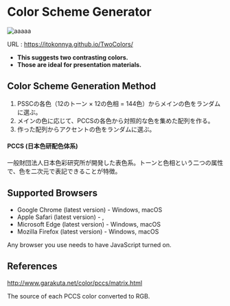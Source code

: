 # Color Scheme Generator

![aaaaa](https://user-images.githubusercontent.com/124262891/218033714-78d532d8-80c4-4749-b91f-d7bec766f955.gif)

URL : https://itokonnya.github.io/TwoColors/

* __This suggests two contrasting colors.__
* __Those are ideal for presentation materials.__

## Color Scheme Generation Method

1. PSSCの各色（12のトーン × 12の色相 = 144色）からメインの色をランダムに選ぶ。
2. メインの色に応じて、PCCSの各色から対照的な色を集めた配列を作る。
3. 作った配列からアクセントの色をランダムに選ぶ。

#### PCCS (日本色研配色体系)

一般財団法人日本色彩研究所が開発した表色系。トーンと色相という二つの属性で、色を二次元で表記できることが特徴。

## Supported Browsers

* Google Chrome (latest version) - Windows, macOS
* Apple Safari (latest version) - ,
* Microsoft Edge  (latest version) - Windows, macOS
* Mozilla Firefox (latest version) - Windows, macOS

Any browser you use needs to have JavaScript turned on. 

## References

http://www.garakuta.net/color/pccs/matrix.html

The source of each PCCS color converted to RGB.
